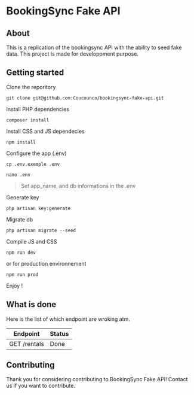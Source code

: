 # BookingSync Fake API

## About

This is a replication of the bookingsync API with the ability to seed fake data. This project is made for developpment purpose.

## Getting started

Clone the reporitory
```
git clone git@github.com:Coucounco/bookingsync-fake-api.git
```

Install PHP dependencies
```
composer install
```

Install CSS and JS dependecies
```
npm install
```

Configure the app (.env)
```
cp .env.exemple .env
```

```
nano .env
```
> Set app_name, and db informations in the .env

Generate key
```
php artisan key:generate
```

Migrate db
```
php artisan migrate --seed
```

Compile JS and CSS
```
npm run dev
```

or for production environnement
```
npm run prod
```



Enjoy !


## What is done

Here is the list of which endpoint are wroking atm.

| Endpoint | Status |
| ---  | --- |
| GET /rentals | Done |

## Contributing

Thank you for considering contributing to BookingSync Fake API! Contact us if you want to contribute.

<style>
table {
    width:100%;
}
</style>
